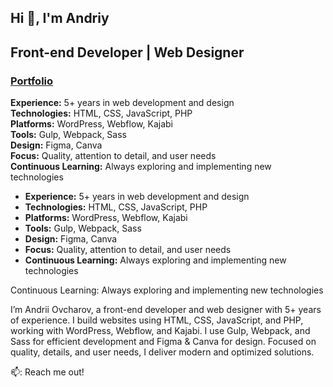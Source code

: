 ## Hi 👋, I'm Andriy

<h2>Front-end Developer | Web Designer</h2>
<h3>
<a href="https://ovcharov-portfolio.webflow.io/" target="_blank"><strong>Portfolio</strong></a></h3>

 <span><strong>Experience:</strong> 5+ years in web development and design</span><br>
  <span><strong>Technologies:</strong> HTML, CSS, JavaScript, PHP<span><br>
  <span><strong>Platforms:</strong> WordPress, Webflow, Kajabi<span><br>
  <span><strong>Tools:</strong> Gulp, Webpack, Sass<span><br>
  <span><strong>Design:</strong> Figma, Canva<span><br>
 <span><strong>Focus:</strong> Quality, attention to detail, and user needs<span><br>
  <span><strong>Continuous Learning:</strong> Always exploring and implementing new technologies</li>

<ul class="custom-list">
  <li><strong>Experience:</strong> 5+ years in web development and design</li>
  <li><strong>Technologies:</strong> HTML, CSS, JavaScript, PHP</li>
  <li><strong>Platforms:</strong> WordPress, Webflow, Kajabi</li>
  <li><strong>Tools:</strong> Gulp, Webpack, Sass</li>
  <li><strong>Design:</strong> Figma, Canva</li>
  <li><strong>Focus:</strong> Quality, attention to detail, and user needs</li>
  <li><strong>Continuous Learning:</strong> Always exploring and implementing new technologies</li>
</ul>

Continuous Learning: Always exploring and implementing new technologies

I’m Andrii Ovcharov, a front-end developer and web designer with 5+ years of experience. I build websites using HTML, CSS, JavaScript, and PHP, working with WordPress, Webflow, and Kajabi. I use Gulp, Webpack, and Sass for efficient development and Figma & Canva for design. Focused on quality, details, and user needs, I deliver modern and optimized solutions.



📫: Reach me out!


